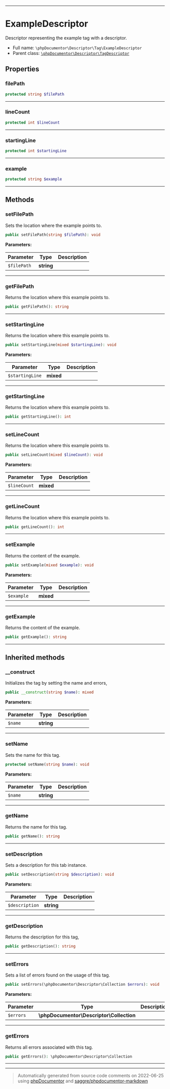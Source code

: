 ***

# ExampleDescriptor

Descriptor representing the example tag with a descriptor.



* Full name: `\phpDocumentor\Descriptor\Tag\ExampleDescriptor`
* Parent class: [`\phpDocumentor\Descriptor\TagDescriptor`](../TagDescriptor.md)



## Properties


### filePath



```php
protected string $filePath
```






***

### lineCount



```php
protected int $lineCount
```






***

### startingLine



```php
protected int $startingLine
```






***

### example



```php
protected string $example
```






***

## Methods


### setFilePath

Sets the location where the example points to.

```php
public setFilePath(string $filePath): void
```








**Parameters:**

| Parameter | Type | Description |
|-----------|------|-------------|
| `$filePath` | **string** |  |




***

### getFilePath

Returns the location where this example points to.

```php
public getFilePath(): string
```











***

### setStartingLine

Returns the location where this example points to.

```php
public setStartingLine(mixed $startingLine): void
```








**Parameters:**

| Parameter | Type | Description |
|-----------|------|-------------|
| `$startingLine` | **mixed** |  |




***

### getStartingLine

Returns the location where this example points to.

```php
public getStartingLine(): int
```











***

### setLineCount

Returns the location where this example points to.

```php
public setLineCount(mixed $lineCount): void
```








**Parameters:**

| Parameter | Type | Description |
|-----------|------|-------------|
| `$lineCount` | **mixed** |  |




***

### getLineCount

Returns the location where this example points to.

```php
public getLineCount(): int
```











***

### setExample

Returns the content of the example.

```php
public setExample(mixed $example): void
```








**Parameters:**

| Parameter | Type | Description |
|-----------|------|-------------|
| `$example` | **mixed** |  |




***

### getExample

Returns the content of the example.

```php
public getExample(): string
```











***


## Inherited methods


### __construct

Initializes the tag by setting the name and errors,

```php
public __construct(string $name): mixed
```








**Parameters:**

| Parameter | Type | Description |
|-----------|------|-------------|
| `$name` | **string** |  |




***

### setName

Sets the name for this tag.

```php
protected setName(string $name): void
```








**Parameters:**

| Parameter | Type | Description |
|-----------|------|-------------|
| `$name` | **string** |  |




***

### getName

Returns the name for this tag.

```php
public getName(): string
```











***

### setDescription

Sets a description for this tab instance.

```php
public setDescription(string $description): void
```








**Parameters:**

| Parameter | Type | Description |
|-----------|------|-------------|
| `$description` | **string** |  |




***

### getDescription

Returns the description for this tag,

```php
public getDescription(): string
```











***

### setErrors

Sets a list of errors found on the usage of this tag.

```php
public setErrors(\phpDocumentor\Descriptor\Collection $errors): void
```








**Parameters:**

| Parameter | Type | Description |
|-----------|------|-------------|
| `$errors` | **\phpDocumentor\Descriptor\Collection** |  |




***

### getErrors

Returns all errors associated with this tag.

```php
public getErrors(): \phpDocumentor\Descriptor\Collection
```











***


***
> Automatically generated from source code comments on 2022-06-25 using [phpDocumentor](http://www.phpdoc.org/) and [saggre/phpdocumentor-markdown](https://github.com/Saggre/phpDocumentor-markdown)
